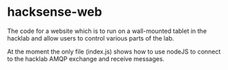 hacksense-web
=============

The code for a website which is to run on a wall-mounted tablet in the hacklab and allow users to control various parts of the lab.

At the moment the only file (index.js) shows how to use nodeJS to connect to the hacklab AMQP exchange and receive messages.
